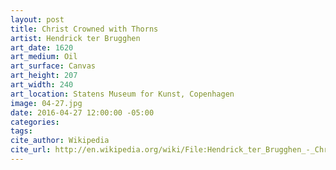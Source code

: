 ```yaml
---
layout: post
title: Christ Crowned with Thorns
artist: Hendrick ter Brugghen
art_date: 1620
art_medium: Oil
art_surface: Canvas
art_height: 207
art_width: 240
art_location: Statens Museum for Kunst, Copenhagen
image: 04-27.jpg
date: 2016-04-27 12:00:00 -05:00
categories:
tags:
cite_author: Wikipedia
cite_url: http://en.wikipedia.org/wiki/File:Hendrick_ter_Brugghen_-_Christ_Crowned_with_Thorns_-_Google_Art_Project.jpg
---
```


